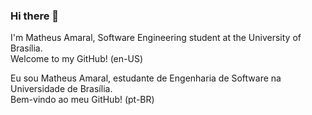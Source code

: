 ### Hi there 👋

I'm Matheus Amaral, Software Engineering student at the University of Brasília.<br>
Welcome to my GitHub! (en-US)

Eu sou Matheus Amaral, estudante de Engenharia de Software na Universidade de Brasília.<br>
Bem-vindo ao meu GitHub! (pt-BR)


<!--
**Matheus-AM/Matheus-AM** is a ✨ _special_ ✨ repository because its `README.md` (this file) appears on your GitHub profile.

Here are some ideas to get you started:

- 🔭 I’m currently working on ...
- 🌱 I’m currently learning ...
- 👯 I’m looking to collaborate on ...
- 🤔 I’m looking for help with ...
- 💬 Ask me about ...
- 📫 How to reach me: ...
- 😄 Pronouns: ...
- ⚡ Fun fact: ...
-->
